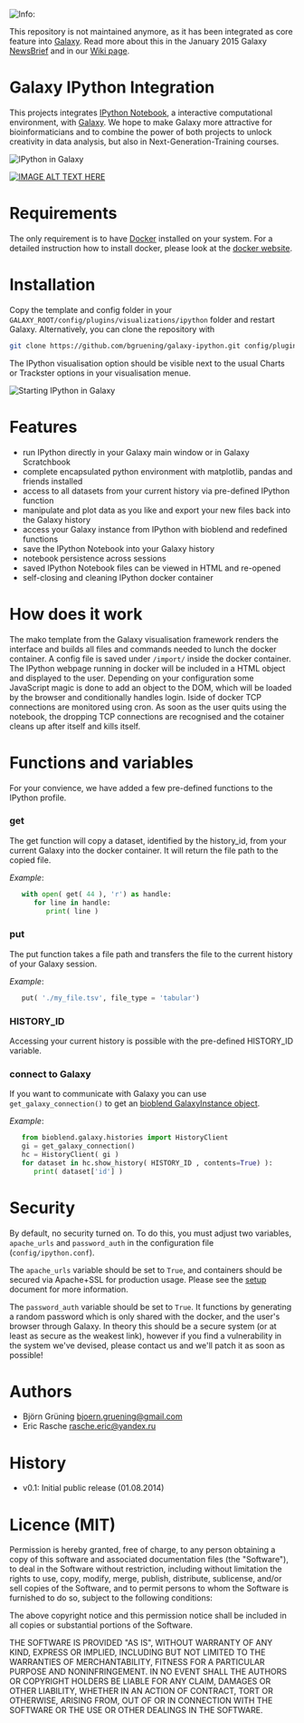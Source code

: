 ![Info:](https://bytebucket.org/galaxy/galaxy-central/raw/0c1a9c09877422dd03f83ec343b298a9f5d947f6/static/images/icon_info_lrg.gif)


This repository is not maintained anymore, as it has been integrated as core feature into [Galaxy](http://galaxyproject.org). Read more about this in the January 2015 Galaxy [NewsBrief](https://wiki.galaxyproject.org/DevNewsBriefs/2015_01_13) and in our [Wiki page](https://wiki.galaxyproject.org/Admin/IEs).


Galaxy IPython Integration
==========================

This projects integrates [IPython Notebook](http://ipython.org/notebook.html), a interactive computational environment, with [Galaxy](http://galaxyproject.org). 
We hope to make Galaxy more attractive for bioinformaticians and to combine the power of both projects to unlock creativity in data analysis, but also in Next-Generation-Training courses.

![IPython in Galaxy](https://raw.githubusercontent.com/bgruening/galaxy-ipython/master/static/images/ipython_in_galaxy.png)

[![IMAGE ALT TEXT HERE](http://img.youtube.com/vi/jQDyTuYnn1k/0.jpg)](http://www.youtube.com/watch?v=jQDyTuYnn1k)


Requirements
============

The only requirement is to have [Docker](https://www.docker.com) installed on your system.
For a detailed instruction how to install docker, please look at the [docker website](https://docs.docker.com/installation/).


Installation
============

Copy the template and config folder in your ``GALAXY_ROOT/config/plugins/visualizations/ipython`` folder and restart Galaxy.
Alternatively, you can clone the repository with

```bash
git clone https://github.com/bgruening/galaxy-ipython.git config/plugins/visualizations/ipython
````

The IPython visualisation option should be visible next to the usual Charts or Trackster options in your visualisation menue.

![Starting IPython in Galaxy](https://raw.githubusercontent.com/bgruening/galaxy-ipython/master/static/images/start_ipython.png)


Features
========

 * run IPython directly in your Galaxy main window or in Galaxy Scratchbook
 * complete encapsulated python environment with matplotlib, pandas and friends installed
 * access to all datasets from your current history via pre-defined IPython function
 * manipulate and plot data as you like and export your new files back into the Galaxy history
 * access your Galaxy instance from IPython with bioblend and redefined functions
 * save the IPython Notebook into your Galaxy history
 * notebook persistence across sessions
 * saved IPython Notebook files can be viewed in HTML and re-opened
 * self-closing and cleaning IPython docker container

How does it work
================

The mako template from the Galaxy visualisation framework renders the interface and builds all files and commands needed to lunch the docker container. A config file is saved under ``/import/`` inside the docker container. The IPython webpage running in docker will be included in a HTML object and displayed to the user. 
Depending on your configuration some JavaScript magic is done to add an object to the DOM, which will be loaded by the browser and conditionally handles login.
Iside of docker TCP connections are monitored using cron. As soon as the user quits using the notebook, the dropping TCP connections are recognised and the cotainer cleans up after itself and kills itself.



Functions and variables
=======================

For your convience, we have added a few pre-defined functions to the IPython profile.

### get

   The get function will copy a dataset, identified by the history_id, from your current Galaxy 
   into the docker container. It will return the file path to the copied file.

   *Example*:
   ```python
      with open( get( 44 ), 'r') as handle:
         for line in handle:
            print( line )
   ``` 

### put

   The put function takes a file path and transfers the file to the current history of your Galaxy session.

   *Example*:
   ```python
      put( './my_file.tsv', file_type = 'tabular')
   ```

### HISTORY_ID

   Accessing your current history is possible with the pre-defined HISTORY_ID variable.
   

### connect to Galaxy

   If you want to communicate with Galaxy you can use ```get_galaxy_connection()``` to get an [bioblend GalaxyInstance object](http://bioblend.readthedocs.org/en/latest/api_docs/galaxy/all.html?highlight=galaxyinstance).

   *Example*:
   ```python
      from bioblend.galaxy.histories import HistoryClient
      gi = get_galaxy_connection()
      hc = HistoryClient( gi )
      for dataset in hc.show_history( HISTORY_ID , contents=True) ):
         print( dataset['id'] )
   ```


Security
========

By default, no security turned on. To do this, you must adjust two variables, `apache_urls` and
`password_auth` in the configuration file (`config/ipython.conf`). 

The `apache_urls` variable should be set to `True`, and containers should be secured via Apache+SSL for production usage. Please see the [setup](INSTALL.md) document for more information.

The `password_auth` variable should be set to `True`. It functions by generating a random password which is only shared with the docker, and the user's browser through Galaxy. In theory this should be a secure system (or at least as secure as the weakest link), however if you find a vulnerability in the system we've devised, please contact us and we'll patch it as soon as possible!


Authors
=======

 * Björn Grüning <bjoern.gruening@gmail.com>
 * Eric Rasche <rasche.eric@yandex.ru>


History
=======

- v0.1: Initial public release (01.08.2014)


Licence (MIT)
=============

Permission is hereby granted, free of charge, to any person obtaining a copy
of this software and associated documentation files (the "Software"), to deal
in the Software without restriction, including without limitation the rights
to use, copy, modify, merge, publish, distribute, sublicense, and/or sell
copies of the Software, and to permit persons to whom the Software is
furnished to do so, subject to the following conditions:

The above copyright notice and this permission notice shall be included in
all copies or substantial portions of the Software.

THE SOFTWARE IS PROVIDED "AS IS", WITHOUT WARRANTY OF ANY KIND, EXPRESS OR
IMPLIED, INCLUDING BUT NOT LIMITED TO THE WARRANTIES OF MERCHANTABILITY,
FITNESS FOR A PARTICULAR PURPOSE AND NONINFRINGEMENT. IN NO EVENT SHALL THE
AUTHORS OR COPYRIGHT HOLDERS BE LIABLE FOR ANY CLAIM, DAMAGES OR OTHER
LIABILITY, WHETHER IN AN ACTION OF CONTRACT, TORT OR OTHERWISE, ARISING FROM,
OUT OF OR IN CONNECTION WITH THE SOFTWARE OR THE USE OR OTHER DEALINGS IN
THE SOFTWARE.
